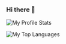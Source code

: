 ### Hi there 👋

![My Profile Stats](https://github-readme-stats.vercel.app/api?username=xoltia&rank_icon=github&theme=transparent)

![My Top Languages](https://github-readme-stats.vercel.app/api/top-langs/?username=xoltia&size_weight=0.5&count_weight=0.5&layout=compact&langs_count=10&theme=transparent)

<!--
**xoltia/xoltia** is a ✨ _special_ ✨ repository because its `README.md` (this file) appears on your GitHub profile.

Here are some ideas to get you started:

- 🔭 I’m currently working on ...
- 🌱 I’m currently learning ...
- 👯 I’m looking to collaborate on ...
- 🤔 I’m looking for help with ...
- 💬 Ask me about ...
- 📫 How to reach me: ...
- 😄 Pronouns: ...
- ⚡ Fun fact: ...
-->
